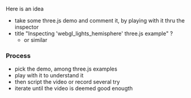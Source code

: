 Here is an idea
- take some three.js demo and comment it, by playing with it thru the inspector
- title "Inspecting 'webgl_lights_hemisphere' three.js example" ? 
  - or similar

### Process
- pick the demo, among three.js examples
- play with it to understand it
- then script the video or record several try
- iterate until the video is deemed good enougth
  
